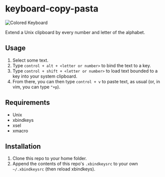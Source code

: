 # keyboard-copy-pasta

![Colored Keyboard](https://lh3.googleusercontent.com/VWkT3NN9Q6fl98LztFLW_GsZ0W42DdBSa9oK35sI28VyRSwupCDUps_ggWHPuLjbO5cEDTVD-OupG3peGFG2OuKohiGHvfKPYcSjtGH5PSbH25Yyol-HcQVFT_NNG38RYzJJA0J2lyZcBQPmP1YB364u5089HFCYUAtXA3tPDYP4NN8GPYGGUU6KbWRJLbGJRWcXWAFm3roZulTIlhKwwMY9XaIUTbOVvqiU3aKIrsWWBiYiir35_9l1SnDnjdkcgUDshoF02om4cqF-qMpfoA-V_477PPhOdHYWWnME7VgcPR_yD140e7C7ldWfl2xZsh1pMx9Zf0G5197h4Rio40YQ0bkc4ZblR_WKxERuFvYfEb8LOxoB5AUQ3AQzHFKM3uUUPwjW3Vbw_jBcSs8yWOgR31ScKtIocEWLLCUWzRbA72oJezvqCyyRui_bjxhKhfX7TlyTn1W5QQQ_QupYH_IN5PPFlwHbzboJ6g-dFeVpwB8qzXazSAgDmONJPzthHktdr2G3OakfqWzXOLiI8eURbWPbsqBhpUPIJKGKR1G3_CTinJz6QD5KybLc_FtFORbQ=w1670-h940-no)

Extend a Unix clipboard by every number and letter of the alphabet.

## Usage

1. Select some text.
2. Type `control + alt + <letter or number>` to bind the text to a key.
3. Type `control + shift + <letter or number>` to load text bounded to a key into your system clipboard.  
4. From there, you can then type `control + v` to paste text, as usual (or, in vim, you can type `"+p`).

## Requirements

- Unix
- xbindkeys
- xsel
- xmacro

## Installation

1. Clone this repo to your home folder.
2. Append the contents of this repo's `.xbindkeysrc` to your own `~/.xbindkeysrc` (then reload xbindkeys).
